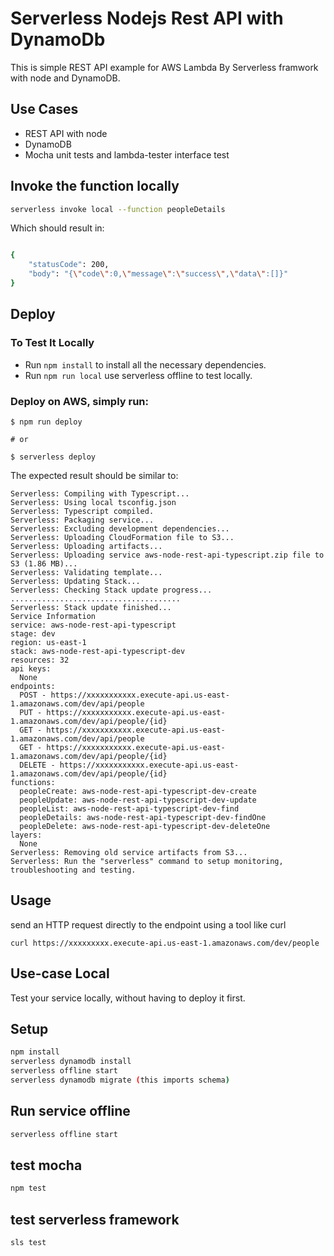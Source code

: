<!--
title: 'Serverless Nodejs Rest API with DynamoDB'
description: 'This is simple REST API example for AWS Lambda By Serverless  with node.'
framework: v1
platform: AWS
language: nodeJS
authorName: 'Josmel yupanqui'
authorAvatar: 'https://github.com/josmel'
-->
# Serverless Nodejs Rest API with DynamoDb

This is simple REST API example for AWS Lambda By Serverless framwork with node and DynamoDB.

## Use Cases

* REST API with node
* DynamoDB
* Mocha unit tests and lambda-tester interface test

## Invoke the function locally

```bash
serverless invoke local --function peopleDetails
```

Which should result in:

```bash

{
    "statusCode": 200,
    "body": "{\"code\":0,\"message\":\"success\",\"data\":[]}"
}
```

## Deploy

### To Test It Locally

* Run ```npm install``` to install all the necessary dependencies.
* Run ```npm run local``` use serverless offline to test locally. 

### Deploy on AWS, simply run:

```
$ npm run deploy

# or

$ serverless deploy
```

The expected result should be similar to:

```
Serverless: Compiling with Typescript...
Serverless: Using local tsconfig.json
Serverless: Typescript compiled.
Serverless: Packaging service...
Serverless: Excluding development dependencies...
Serverless: Uploading CloudFormation file to S3...
Serverless: Uploading artifacts...
Serverless: Uploading service aws-node-rest-api-typescript.zip file to S3 (1.86 MB)...
Serverless: Validating template...
Serverless: Updating Stack...
Serverless: Checking Stack update progress...
......................................
Serverless: Stack update finished...
Service Information
service: aws-node-rest-api-typescript
stage: dev
region: us-east-1
stack: aws-node-rest-api-typescript-dev
resources: 32
api keys:
  None
endpoints:
  POST - https://xxxxxxxxxxx.execute-api.us-east-1.amazonaws.com/dev/api/people
  PUT - https://xxxxxxxxxxx.execute-api.us-east-1.amazonaws.com/dev/api/people/{id}
  GET - https://xxxxxxxxxxx.execute-api.us-east-1.amazonaws.com/dev/api/people
  GET - https://xxxxxxxxxxx.execute-api.us-east-1.amazonaws.com/dev/api/people/{id}
  DELETE - https://xxxxxxxxxxx.execute-api.us-east-1.amazonaws.com/dev/api/people/{id}
functions:
  peopleCreate: aws-node-rest-api-typescript-dev-create
  peopleUpdate: aws-node-rest-api-typescript-dev-update
  peopleList: aws-node-rest-api-typescript-dev-find
  peopleDetails: aws-node-rest-api-typescript-dev-findOne
  peopleDelete: aws-node-rest-api-typescript-dev-deleteOne
layers:
  None
Serverless: Removing old service artifacts from S3...
Serverless: Run the "serverless" command to setup monitoring, troubleshooting and testing.
```

## Usage

send an HTTP request directly to the endpoint using a tool like curl

```
curl https://xxxxxxxxx.execute-api.us-east-1.amazonaws.com/dev/people
```

## Use-case Local

Test your service locally, without having to deploy it first.

## Setup

```bash
npm install
serverless dynamodb install
serverless offline start
serverless dynamodb migrate (this imports schema)
```

## Run service offline

```bash
serverless offline start
```

## test mocha

```bash
npm test
```

## test serverless framework

```bash
sls test
```
